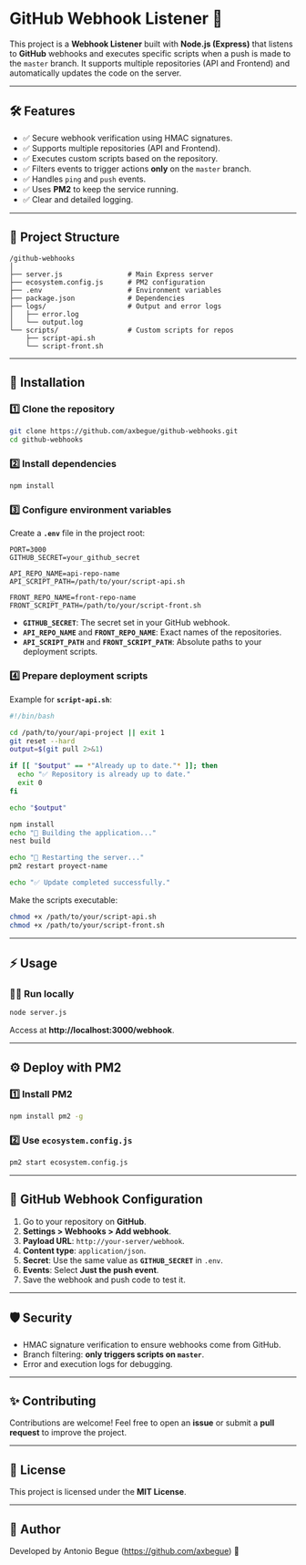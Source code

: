 # GitHub Webhook Listener 🚀

This project is a **Webhook Listener** built with **Node.js (Express)** that listens to **GitHub** webhooks and executes specific scripts when a push is made to the `master` branch. It supports multiple repositories (API and Frontend) and automatically updates the code on the server.

---

## 🛠️ Features

- ✅ Secure webhook verification using HMAC signatures.
- ✅ Supports multiple repositories (API and Frontend).
- ✅ Executes custom scripts based on the repository.
- ✅ Filters events to trigger actions **only** on the `master` branch.
- ✅ Handles `ping` and `push` events.
- ✅ Uses **PM2** to keep the service running.
- ✅ Clear and detailed logging.

---

## 📁 Project Structure

```
/github-webhooks
│
├── server.js                # Main Express server
├── ecosystem.config.js      # PM2 configuration
├── .env                     # Environment variables
├── package.json             # Dependencies
├── logs/                    # Output and error logs
│   ├── error.log
│   └── output.log
└── scripts/                 # Custom scripts for repos
    ├── script-api.sh
    └── script-front.sh
```

---

## 🚀 Installation

### 1️⃣ **Clone the repository**

```bash
git clone https://github.com/axbegue/github-webhooks.git
cd github-webhooks
```

### 2️⃣ **Install dependencies**

```bash
npm install
```

### 3️⃣ **Configure environment variables**

Create a **`.env`** file in the project root:

```env
PORT=3000
GITHUB_SECRET=your_github_secret

API_REPO_NAME=api-repo-name
API_SCRIPT_PATH=/path/to/your/script-api.sh

FRONT_REPO_NAME=front-repo-name
FRONT_SCRIPT_PATH=/path/to/your/script-front.sh
```

- **`GITHUB_SECRET`**: The secret set in your GitHub webhook.
- **`API_REPO_NAME`** and **`FRONT_REPO_NAME`**: Exact names of the repositories.
- **`API_SCRIPT_PATH`** and **`FRONT_SCRIPT_PATH`**: Absolute paths to your deployment scripts.

### 4️⃣ **Prepare deployment scripts**

Example for **`script-api.sh`**:

```bash
#!/bin/bash

cd /path/to/your/api-project || exit 1
git reset --hard
output=$(git pull 2>&1)

if [[ "$output" == *"Already up to date."* ]]; then
  echo "✅ Repository is already up to date."
  exit 0
fi

echo "$output"

npm install
echo "🚧 Building the application..."
nest build

echo "🚀 Restarting the server..."
pm2 restart proyect-name

echo "✅ Update completed successfully."
```

Make the scripts executable:

```bash
chmod +x /path/to/your/script-api.sh
chmod +x /path/to/your/script-front.sh
```

---

## ⚡ Usage

### 🏃‍♂️ **Run locally**

```bash
node server.js
```

Access at **http://localhost:3000/webhook**.

---

## ⚙️ Deploy with PM2

### 1️⃣ **Install PM2**

```bash
npm install pm2 -g
```

### 2️⃣ **Use `ecosystem.config.js`**

```bash
pm2 start ecosystem.config.js
```

---

## 🔗 GitHub Webhook Configuration

1. Go to your repository on **GitHub**.
2. **Settings > Webhooks > Add webhook**.
3. **Payload URL**: `http://your-server/webhook`.
4. **Content type**: `application/json`.
5. **Secret**: Use the same value as **`GITHUB_SECRET`** in `.env`.
6. **Events**: Select **Just the push event**.
7. Save the webhook and push code to test it.

---

## 🛡️ Security

- HMAC signature verification to ensure webhooks come from GitHub.
- Branch filtering: **only triggers scripts on `master`**.
- Error and execution logs for debugging.

---

## ✨ Contributing

Contributions are welcome! Feel free to open an **issue** or submit a **pull request** to improve the project.

---

## 📝 License

This project is licensed under the **MIT License**.

---

## 🚀 Author

Developed by Antonio Begue (https://github.com/axbegue) 🚀
